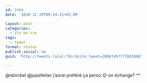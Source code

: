 ```yaml
---
id: 2464
date: '2010-12-29T09:24:21+01:00'

layout: post
categories:
  - Vis ma vie
tags:
  - tweet
format: status
publish_social: no
guid: 'http://tweets.local/?birdsite_tweet=20047457777881088'

---
```


@nbirckel @jupelletier j’aurai préféré ça perso 😉 on échange? ^^